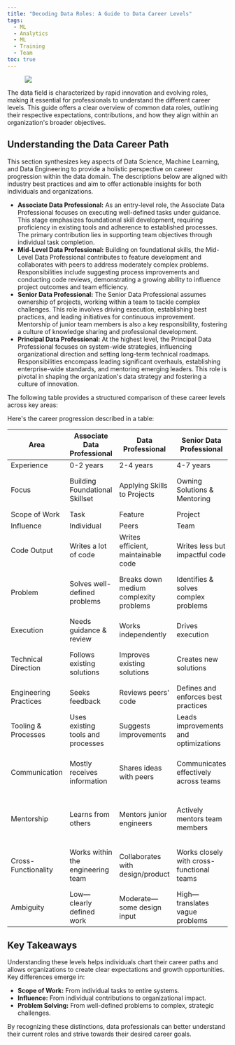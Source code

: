 ```yaml
---
title: "Decoding Data Roles: A Guide to Data Career Levels"
tags:
  - ML
  - Analytics
  - ML
  - Training
  - Team
toc: true
---
```

<figure>
	<a href=""><img src="https://images.pexels.com/photos/776655/pexels-photo-776655.jpeg"></a>
</figure>

The data field is characterized by rapid innovation and evolving roles, making it essential for professionals to understand the different career levels. This guide offers a clear overview of common data roles, outlining their respective expectations, contributions, and how they align within an organization's broader objectives.

## Understanding the Data Career Path

This section synthesizes key aspects of Data Science, Machine Learning, and Data Engineering to provide a holistic perspective on career progression within the data domain. The descriptions below are aligned with industry best practices and aim to offer actionable insights for both individuals and organizations.

*   **Associate Data Professional:** As an entry-level role, the Associate Data Professional focuses on executing well-defined tasks under guidance. This stage emphasizes foundational skill development, requiring proficiency in existing tools and adherence to established processes. The primary contribution lies in supporting team objectives through individual task completion.
*   **Mid-Level Data Professional:** Building on foundational skills, the Mid-Level Data Professional contributes to feature development and collaborates with peers to address moderately complex problems. Responsibilities include suggesting process improvements and conducting code reviews, demonstrating a growing ability to influence project outcomes and team efficiency.
*   **Senior Data Professional:** The Senior Data Professional assumes ownership of projects, working within a team to tackle complex challenges. This role involves driving execution, establishing best practices, and leading initiatives for continuous improvement. Mentorship of junior team members is also a key responsibility, fostering a culture of knowledge sharing and professional development.
*   **Principal Data Professional:** At the highest level, the Principal Data Professional focuses on system-wide strategies, influencing organizational direction and setting long-term technical roadmaps. Responsibilities encompass leading significant overhauls, establishing enterprise-wide standards, and mentoring emerging leaders. This role is pivotal in shaping the organization's data strategy and fostering a culture of innovation.

The following table provides a structured comparison of these career levels across key areas:

Here's the career progression described in a table:

| Area                  | Associate Data Professional                                                                                                                                                                                                  | Data Professional                                                                                                                                                                              | Senior Data Professional                                                                                                                                                                                          | Principal Data Professional                                                                                                                                                                                                 |
| --------------------- | ------------------------------------------------------------------------------------------------------------------------------------------------------------------------------------------------------------------------- | ---------------------------------------------------------------------------------------------------------------------------------------------------------------------------------------- | ----------------------------------------------------------------------------------------------------------------------------------------------------------------------------------------------------------------- | ------------------------------------------------------------------------------------------------------------------------------------------------------------------------------------------------------------------------- |
| Experience            | 0-2 years                                                                                                                                                                                                                 | 2-4 years                                                                                                                                                                                             | 4-7 years                                                                                                                                                                                               | 8+ years                                                                                                                                                                                                                    |
| Focus                 | Building Foundational Skillset                                                                                                                                                                                            | Applying Skills to Projects                                                                                                                                                                                | Owning Solutions & Mentoring                                                                                                                                                                                          | Leading Implementation & Advocating Best Practices                                                                                                                                                                      |
| Scope of Work         | Task                                                                                                                                                                                                                      | Feature                                                                                                                                                                                                | Project                                                                                                                                                                                             | System                                                                                                                                                                                                                      |
| Influence             | Individual                                                                                                                                                                                                                  | Peers                                                                                                                                                                                                  | Team                                                                                                                                                                                                | Organization                                                                                                                                                                                                                |
| Code Output           | Writes a lot of code                                                                                                                                                                                                      | Writes efficient, maintainable code                                                                                                                                                                     | Writes less but impactful code                                                                                                                                                                                  | Writes minimal but strategic code                                                                                                                                                                                            |
| Problem               | Solves well-defined problems                                                                                                                                                                                              | Breaks down medium complexity problems                                                                                                                                                                   | Identifies & solves complex problems                                                                                                                                                                                | Defines new problems & long-term technical direction                                                                                                                                                                       |
| Execution             | Needs guidance & review                                                                                                                                                                                                   | Works independently                                                                                                                                                                                        | Drives execution                                                                                                                                                                                            | Influences execution across teams                                                                                                                                                                                             |
| Technical Direction   | Follows existing solutions                                                                                                                                                                                                | Improves existing solutions                                                                                                                                                                              | Creates new solutions                                                                                                                                                                                           | Defines architectural patterns and frameworks                                                                                                                                                                                 |
| Engineering Practices | Seeks feedback                                                                                                                                                                                                            | Reviews peers' code                                                                                                                                                                                  | Defines and enforces best practices                                                                                                                                                                              | Sets engineering-wide standards                                                                                                                                                                                           |
| Tooling & Processes   | Uses existing tools and processes                                                                                                                                                                                       | Suggests improvements                                                                                                                                                                                | Leads improvements and optimizations                                                                                                                                                                               | Drives major tooling/process overhauls                                                                                                                                                                                  |
| Communication         | Mostly receives information                                                                                                                                                                                               | Shares ideas with peers                                                                                                                                                                                  | Communicates effectively across teams                                                                                                                                                                               | Works with leadership and cross-functional stakeholders                                                                                                                                                                |
| Mentorship            | Learns from others                                                                                                                                                                                                        | Mentors junior engineers                                                                                                                                                                               | Actively mentors team members                                                                                                                                                                                 | Develops leaders and fosters engineering culture                                                                                                                                                                        |
| Cross-Functionality   | Works within the engineering team                                                                                                                                                                                       | Collaborates with design/product                                                                                                                                                                    | Works closely with cross-functional teams                                                                                                                                                                               | Influences company-wide cross-functional efforts                                                                                                                                                                        |
| Ambiguity             | Low—clearly defined work                                                                                                                                                                                                  | Moderate—some design input                                                                                                                                                                            | High—translates vague problems                                                                                                                                                                                  | Very high—identifies & scopes problems                                                                                                                                                                                  |

## Key Takeaways

Understanding these levels helps individuals chart their career paths and allows organizations to create clear expectations and growth opportunities. Key differences emerge in:

*   **Scope of Work:** From individual tasks to entire systems.
*   **Influence:** From individual contributions to organizational impact.
*   **Problem Solving:** From well-defined problems to complex, strategic challenges.

By recognizing these distinctions, data professionals can better understand their current roles and strive towards their desired career goals.
